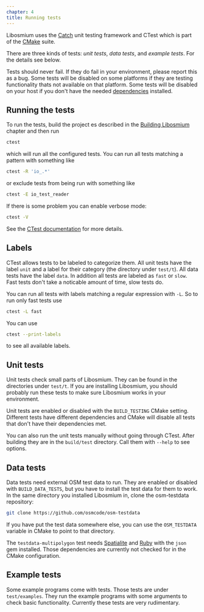 ```yaml
---
chapter: 4
title: Running tests
---
```


Libosmium uses the [Catch](https://github.com/philsquared/Catch/) unit testing
framework and CTest which is part of the [CMake](https://cmake.org/) suite.

There are three kinds of tests: _unit tests_, _data tests_, and _example
tests_. For the details see below.

Tests should never fail. If they do fail in your environment, please report
this as a bug. Some tests will be disabled on some platforms if they are
testing functionality thats not available on that platform. Some tests will be
disabled on your host if you don't have the needed
[dependencies](#dependencies) installed.


## Running the tests

To run the tests, build the project es described in the [Building
Libosmium](#building-libosmium) chapter and then run

``` sh
ctest
```

which will run all the configured tests. You can run all tests matching a
pattern with something like

``` sh
ctest -R 'io_.*'
```

or exclude tests from being run with something like

``` sh
ctest -E io_test_reader
```

If there is some problem you can enable verbose mode:

``` sh
ctest -V
```

See the [CTest
documentation](https://cmake.org/cmake/help/latest/manual/ctest.1.html) for
more details.


## Labels

CTest allows tests to be labeled to categorize them. All unit tests have the
label `unit` and a label for their category (the directory under `test/t`). All
data tests have the label `data`. In addition all tests are labeled as `fast`
or `slow`. Fast tests don't take a noticable amount of time, slow tests do.

You can run all tests with labels matching a regular expression with `-L`. So
to run only fast tests use

``` sh
ctest -L fast
```

You can use

``` sh
ctest --print-labels
```

to see all available labels.


## Unit tests

Unit tests check small parts of Libosmium. They can be found in the directories
under `test/t`. If you are installing Libosmium, you should probably run these
tests to make sure Libosmium works in your environment.

Unit tests are enabled or disabled with the `BUILD_TESTING` CMake setting.
Different tests have different dependencies and CMake will disable all tests
that don't have their dependencies met.

You can also run the unit tests manually without going through CTest. After
building they are in the `build/test` directory. Call them with `--help` to see
options.


## Data tests

Data tests need external OSM test data to run. They are enabled or disabled
with `BUILD_DATA_TESTS`, but you have to install the test data for them to
work. In the same directory you installed Libosmium in, clone the osm-testdata
repository:

``` sh
git clone https://github.com/osmcode/osm-testdata
```

If you have put the test data somewhere else, you can use the `OSM_TESTDATA`
variable in CMake to point to that directory.

The `testdata-multipolygon` test needs
[Spatialite](http://www.gaia-gis.it/gaia-sins/index.html) and
[Ruby](https://www.ruby-lang.org/) with the `json` gem installed. Those
dependencies are currently not checked for in the CMake configuration.


## Example tests

Some example programs come with tests. Those tests are under `test/examples`.
They run the example programs with some arguments to check basic functionality.
Currently these tests are very rudimentary.

